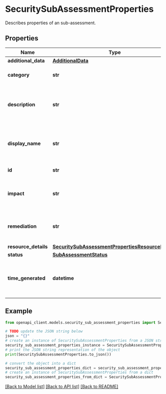 # SecuritySubAssessmentProperties

Describes properties of an sub-assessment.

## Properties

Name | Type | Description | Notes
------------ | ------------- | ------------- | -------------
**additional_data** | [**AdditionalData**](AdditionalData.md) |  | [optional] 
**category** | **str** | Category of the sub-assessment | [optional] [readonly] 
**description** | **str** | Human readable description of the assessment status | [optional] [readonly] 
**display_name** | **str** | User friendly display name of the sub-assessment | [optional] [readonly] 
**id** | **str** | Vulnerability ID | [optional] [readonly] 
**impact** | **str** | Description of the impact of this sub-assessment | [optional] [readonly] 
**remediation** | **str** | Information on how to remediate this sub-assessment | [optional] [readonly] 
**resource_details** | [**SecuritySubAssessmentPropertiesResourceDetails**](SecuritySubAssessmentPropertiesResourceDetails.md) |  | [optional] 
**status** | [**SubAssessmentStatus**](SubAssessmentStatus.md) |  | [optional] 
**time_generated** | **datetime** | The date and time the sub-assessment was generated | [optional] [readonly] 

## Example

```python
from openapi_client.models.security_sub_assessment_properties import SecuritySubAssessmentProperties

# TODO update the JSON string below
json = "{}"
# create an instance of SecuritySubAssessmentProperties from a JSON string
security_sub_assessment_properties_instance = SecuritySubAssessmentProperties.from_json(json)
# print the JSON string representation of the object
print(SecuritySubAssessmentProperties.to_json())

# convert the object into a dict
security_sub_assessment_properties_dict = security_sub_assessment_properties_instance.to_dict()
# create an instance of SecuritySubAssessmentProperties from a dict
security_sub_assessment_properties_from_dict = SecuritySubAssessmentProperties.from_dict(security_sub_assessment_properties_dict)
```
[[Back to Model list]](../README.md#documentation-for-models) [[Back to API list]](../README.md#documentation-for-api-endpoints) [[Back to README]](../README.md)



